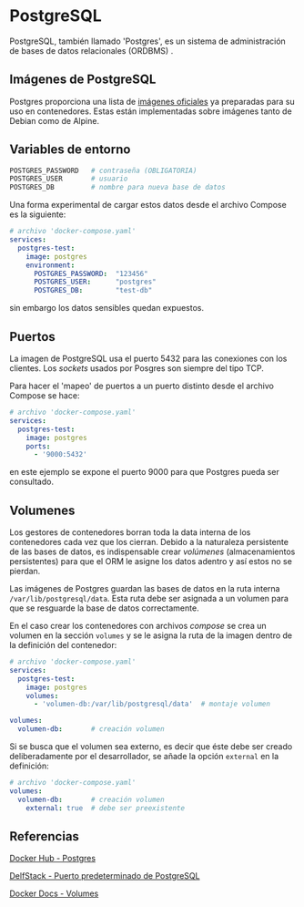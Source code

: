 # PostgreSQL

PostgreSQL, 
también llamado 'Postgres',
es un sistema de administración de bases de datos relacionales
(ORDBMS)
.



## Imágenes de PostgreSQL

Postgres proporciona una lista de [imágenes oficiales](https://hub.docker.com/_/postgres/)
ya preparadas para su uso en contenedores.
Estas están implementadas sobre imágenes tanto de Debian como de Alpine.


## Variables de entorno

```bash
POSTGRES_PASSWORD   # contraseña (OBLIGATORIA)
POSTGRES_USER       # usuario  
POSTGRES_DB         # nombre para nueva base de datos
```

Una forma experimental de cargar estos datos desde el archivo Compose es la siguiente:

```yaml
# archivo 'docker-compose.yaml'
services:
  postgres-test:
    image: postgres
    environment:
      POSTGRES_PASSWORD:  "123456"
      POSTGRES_USER:      "postgres"
      POSTGRES_DB:        "test-db"
```

sin embargo los datos sensibles quedan expuestos.


## Puertos

La imagen de PostgreSQL usa el puerto 5432 para las conexiones con los clientes.
Los *sockets* usados por Posgres
son siempre del tipo TCP.

Para hacer el 'mapeo' de puertos
a un puerto distinto
desde el archivo Compose se hace:

```yaml
# archivo 'docker-compose.yaml'
services:
  postgres-test:
    image: postgres
    ports:
      - '9000:5432'
```
en este ejemplo se expone el puerto 9000 para que Postgres pueda ser consultado.

## Volumenes

Los gestores de contenedores borran toda la data interna
de los contenedores 
cada vez que los cierran.
Debido a la naturaleza persistente de las bases de datos,
es indispensable crear *volúmenes* (almacenamientos persistentes) para que el ORM le asigne los datos adentro
y así estos no se pierdan.

Las imágenes de Postgres 
guardan las bases de datos
en la ruta interna
`/var/lib/postgresql/data`.
Esta ruta debe ser asignada a un volumen
para que se resguarde la base de datos correctamente.

En el caso crear los contenedores con archivos *compose*
se crea un volumen en la sección `volumes` y se le asigna la ruta de la imagen dentro de la definición del contenedor:

```yaml
# archivo 'docker-compose.yaml'
services:
  postgres-test:
    image: postgres
    volumes:
      - 'volumen-db:/var/lib/postgresql/data'  # montaje volumen

volumes:   
  volumen-db:       # creación volumen
```

Si se busca que el volumen sea externo, 
es decir que éste debe ser creado
deliberadamente por el desarrollador,
se añade la opción `external` en la definición:

```yaml
# archivo 'docker-compose.yaml'
volumes:   
  volumen-db:       # creación volumen
    external: true  # debe ser preexistente
```



## Referencias

[Docker Hub - Postgres](https://hub.docker.com/_/postgres/)

[DelfStack - Puerto predeterminado de PostgreSQL](https://www.delftstack.com/es/howto/postgres/postgres-default-port/)

[Docker Docs - Volumes](https://docs.docker.com/engine/storage/volumes/)